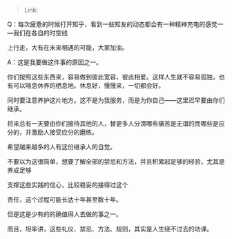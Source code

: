> Link: 

Q：每次疲惫的时候打开知乎，看到一些知友的动态都会有一种精神充电的感觉一—我们在各自的时空线

上行走，大有在未来相遇的可能，大家加油。

A：这是我要做这件事的原因之一。

你们按照这些东西来，容易做到彼此宽容，彼此相爱。这样人生就不容易孤独，也有可以喘息休养的栖息地。休息好，慢慢来，一切都会好。

同时要注意养护这片地方。这不是为我服务，而是为你自己——这里迟早要由你们继承。

将来总有一天要由你们接待其他的人，替更多人分清哪些痛苦是无谓的而哪些是应分的，并激励人接受应分的磨练。

希望越来越多的人有这份继承人的自觉。

不要以为这很简单，想要了解全部的禁忌和方法，并且积累起足够的经验，尤其是养成足够

支撑这些实践的信心，比较稳妥的接得过这个

责任，这个过程可能长达十年甚至数十年。

但是这是少有的的确值得人去做的事之一。

而且，坦率讲，这些礼仪、禁忌、方法、规则，其实是人生绕不过去的功课。
